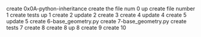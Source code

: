 create 0x0A-python-inheritance
create the file num 0
up
create file number 1
create tests
up 1
create 2
update 2
create 3
create 4
update 4
create 5
update 5
create 6-base_geometry.py
create 7-base_geometry.py
create tests 7
create 8
create 8
up 8
create 9
create 10
